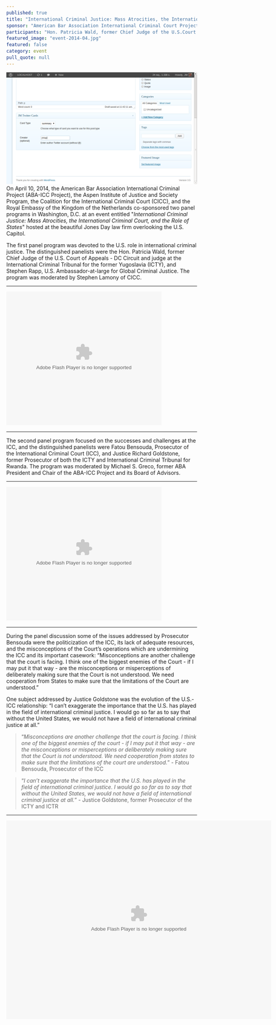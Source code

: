 ```yaml
---
published: true
title: "International Criminal Justice: Mass Atrocities, the International Criminal Court, and the Role of States"
sponsor: "American Bar Association International Criminal Court Project, Aspen Institute Justice and Society Program, Coalition for the International Criminal Court, and Royal Embassy of the Kingdom of the Netherlands"
participants: "Hon. Patricia Wald, former Chief Judge of the U.S.Court of Appeals - DC Circuit and the International Criminal Tribunal for the former Yugoslavia (ICTY); Stephen Rapp, U.S. Ambassador-at-large for Global Criminal Justice; Fatou Bensouda, Prosecutor of the International Criminal Court (ICC); and Justice Richard Goldstone, former Prosecutor of both the ICTY and International Criminal Tribunal for Rwanda. Moderators: Stephen Lamony of Coalition for the ICC and Michael S. Greco, Chair of the ABA-ICC Project and its Board of Advisors."
featured_image: "event-2014-04.jpg"
featured: false
category: event
pull_quote: null
---
```


![screenshot-3.png](/_posts/screenshot-3.png)
On April 10, 2014, the American Bar Association International Criminal Project (ABA-ICC Project), the Aspen Institute of Justice and Society Program, the Coalition for the International Criminal Court (CICC), and the Royal Embassy of the Kingdom of the Netherlands co-sponsored two panel programs in Washington, D.C. at an event entitled "*International Criminal Justice: Mass Atrocities, the International Criminal Court, and the Role of States*" hosted at the beautiful Jones Day law firm overlooking the U.S. Capitol.

The first panel program was devoted to the U.S. role in international criminal justice.  The distinguished panelists were the Hon. Patricia Wald, former Chief Judge of the U.S. Court of Appeals - DC Circuit and judge at the International Criminal Tribunal for the former Yugoslavia (ICTY), and Stephen Rapp, U.S. Ambassador-at-large for Global Criminal Justice. The program was moderated by Stephen Lamony of CICC.

---

<object id="flashObj" width="410" height="353" classid="clsid:D27CDB6E-AE6D-11cf-96B8-444553540000" codebase="http://download.macromedia.com/pub/shockwave/cabs/flash/swflash.cab#version=9,0,47,0"><param name="movie" value="http://c.brightcove.com/services/viewer/federated_f9?isVid=1" /><param name="bgcolor" value="#FFFFFF" /><param name="flashVars" value="videoId=3524487487001&playerID=2307908497001&playerKey=AQ~~,AAABsp7SiCE~,aEBLYbQyvvBa8yEVvdO_c5cphEka3MCJ&domain=embed&dynamicStreaming=true" /><param name="base" value="http://admin.brightcove.com" /><param name="seamlesstabbing" value="false" /><param name="allowFullScreen" value="true" /><param name="swLiveConnect" value="true" /><param name="allowScriptAccess" value="always" /><embed src="http://c.brightcove.com/services/viewer/federated_f9?isVid=1" bgcolor="#FFFFFF" flashVars="videoId=3524487487001&playerID=2307908497001&playerKey=AQ~~,AAABsp7SiCE~,aEBLYbQyvvBa8yEVvdO_c5cphEka3MCJ&domain=embed&dynamicStreaming=true" base="http://admin.brightcove.com" name="flashObj" width="410" height="353" seamlesstabbing="false" type="application/x-shockwave-flash" allowFullScreen="true" swLiveConnect="true" allowScriptAccess="always" pluginspage="http://www.macromedia.com/shockwave/download/index.cgi?P1_Prod_Version=ShockwaveFlash"></embed></object>

---

The second panel program focused on the successes and challenges at the ICC, and the distinguished panelists were Fatou Bensouda, Prosecutor of the International Criminal Court (ICC), and Justice Richard Goldstone, former Prosecutor of both the ICTY and International Criminal Tribunal for Rwanda.  The program was moderated by Michael S. Greco, former ABA President and Chair of the ABA-ICC Project and its Board of Advisors.

---

<object id="flashObj" width="410" height="353" classid="clsid:D27CDB6E-AE6D-11cf-96B8-444553540000" codebase="http://download.macromedia.com/pub/shockwave/cabs/flash/swflash.cab#version=9,0,47,0"><param name="movie" value="http://c.brightcove.com/services/viewer/federated_f9?isVid=1" /><param name="bgcolor" value="#FFFFFF" /><param name="flashVars" value="videoId=3524483130001&playerID=2307908497001&playerKey=AQ~~,AAABsp7SiCE~,aEBLYbQyvvBa8yEVvdO_c5cphEka3MCJ&domain=embed&dynamicStreaming=true" /><param name="base" value="http://admin.brightcove.com" /><param name="seamlesstabbing" value="false" /><param name="allowFullScreen" value="true" /><param name="swLiveConnect" value="true" /><param name="allowScriptAccess" value="always" /><embed src="http://c.brightcove.com/services/viewer/federated_f9?isVid=1" bgcolor="#FFFFFF" flashVars="videoId=3524483130001&playerID=2307908497001&playerKey=AQ~~,AAABsp7SiCE~,aEBLYbQyvvBa8yEVvdO_c5cphEka3MCJ&domain=embed&dynamicStreaming=true" base="http://admin.brightcove.com" name="flashObj" width="410" height="353" seamlesstabbing="false" type="application/x-shockwave-flash" allowFullScreen="true" swLiveConnect="true" allowScriptAccess="always" pluginspage="http://www.macromedia.com/shockwave/download/index.cgi?P1_Prod_Version=ShockwaveFlash"></embed></object>

---

During the panel discussion some of the issues addressed by Prosecutor Bensouda were the politicization of the ICC, its lack of adequate resources, and the misconceptions of the Court’s operations which are undermining the ICC and its important casework:  “Misconceptions are another challenge that the court is facing. I think one of the biggest enemies of the Court - if I may put it that way - are the misconceptions or misperceptions of deliberately making sure that the Court is not understood. We need cooperation from States to make sure that the limitations of the Court are understood.”

One subject addressed by Justice Goldstone was the evolution of the U.S.-ICC relationship:  “I can’t exaggerate the importance that the U.S. has played in the field of international criminal justice. I would go so far as to say that without the United States, we would not have a field of international criminal justice at all.”


> “*Misconceptions are another challenge that the court is facing. I think one of the biggest enemies of the court - if I may put it that way - are the misconceptions or misperceptions or deliberately making sure that the Court is not understood. We need cooperation from states to make sure that the limitations of the court are understood.*” - Fatou Bensouda, Prosecutor of the ICC

> “*I can’t exaggerate the importance that the U.S. has played in the field of international criminal justice. I would go so far as to say that without the United States, we would not have a field of international criminal justice at all.*”  - Justice Goldstone, former Prosecutor of the ICTY and ICTR

---
<object width="700" height="525"> <param name="flashvars" value="offsite=true&lang=en-us&page_show_url=%2Fphotos%2F126209453%40N05%2Fsets%2F72157645772350803%2Fshow%2F&page_show_back_url=%2Fphotos%2F126209453%40N05%2Fsets%2F72157645772350803%2F&set_id=72157645772350803&jump_to="></param> <param name="movie" value="https://www.flickr.com/apps/slideshow/show.swf?v=143270"></param> <param name="allowFullScreen" value="true"></param><embed type="application/x-shockwave-flash" src="https://www.flickr.com/apps/slideshow/show.swf?v=143270" allowFullScreen="true" flashvars="offsite=true&lang=en-us&page_show_url=%2Fphotos%2F126209453%40N05%2Fsets%2F72157645772350803%2Fshow%2F&page_show_back_url=%2Fphotos%2F126209453%40N05%2Fsets%2F72157645772350803%2F&set_id=72157645772350803&jump_to=" width="700" height="525"></embed></object>